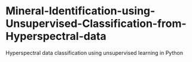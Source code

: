 # Mineral-Identification-using-Unsupervised-Classification-from-Hyperspectral-data
Hyperspectral data classification using unsupervised learning in Python
